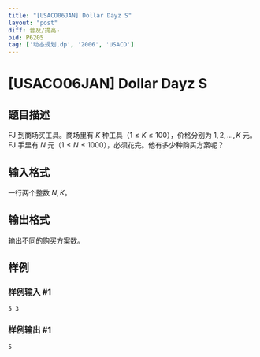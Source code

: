 ```yaml
---
title: "[USACO06JAN] Dollar Dayz S"
layout: "post"
diff: 普及/提高-
pid: P6205
tag: ['动态规划,dp', '2006', 'USACO']
---
```

# [USACO06JAN] Dollar Dayz S
## 题目描述

FJ 到商场买工具。商场里有 $K$ 种工具（$1 \leq K \leq 100$），价格分别为 $1,2,\ldots,K$ 元。FJ 手里有 $N$ 元（$1 \leq N \leq 1000$），必须花完。他有多少种购买方案呢？
## 输入格式

一行两个整数 $N,K$。
## 输出格式

输出不同的购买方案数。
## 样例

### 样例输入 #1
```
5 3
```
### 样例输出 #1
```
5
```
